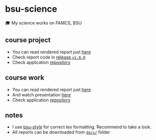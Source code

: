 # bsu-science

🎓 My science works on FAMCS, BSU

## course project

* You can read rendered report just
  [here](https://drapegnik.github.io/bsu-science/course_project.pdf)
* Check report code in
  [release `v1.0.0`](https://github.com/Drapegnik/bsu-science/releases/tag/v1.0.0)
* Check application [repository](https://github.com/lybros/drone-vision)

## course work

* You can read rendered report just
  [here](https://drapegnik.github.io/bsu-science/course_work.pdf)
* And watch presentation
  [here](https://docs.google.com/presentation/d/161g6bRi6klaJ416lPPkY5j0UghrihfigWrKDQApp71c/pub?start=false&loop=false&delayms=3000)
* Check application [repository](https://github.com/lybros/appa)

## notes

* I use [bsu-style](https://github.com/bsutex/bsustyle) for correct _tex_
  formatting. Recommend to take a look.
* All reports can be downloaded from
  [`docs/`](https://github.com/Drapegnik/bsu-science/tree/master/docs) folder
